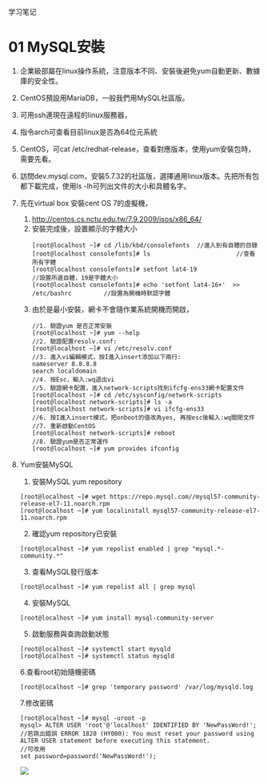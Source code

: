 学习笔记

01 MySQL安裝
====
1. 企業級部屬在linux操作系統，注意版本不同、安裝後避免yum自動更新、數據庫的安全性。
2. CentOS預設用MariaDB，一般我們用MySQL社區版。
3. 可用ssh連現在遠程的linux服務器，
4. 指令arch可查看目前linux是否為64位元系統
5. CentOS，可cat /etc/redhat-release，查看對應版本，使用yum安裝包時，需要先看。
6. 訪問dev.mysql.com，安裝5.7.32的社區版，選擇通用linux版本。先把所有包都下載完成，使用ls -lh可列出文件的大小和具體名字。
7. 先在virtual box 安裝cent OS 7的虛擬機，
	1. http://centos.cs.nctu.edu.tw/7.9.2009/isos/x86_64/
	2. 安裝完成後，設置顯示的字體大小    
		```Shell
		[root@localhost ~]# cd /lib/kbd/consolefonts  //進入到有自體的目錄
		[root@localhost consolefonts]# ls                        //查看所有字體
		[root@localhost consolefonts]# setfont lat4-19                    //設置所選自體，19是字體大小
		[root@localhost consolefonts]# echo 'setfont lat4-16+'  >> /etc/bashrc         //設置為開機時默認字體
		```
	3. 由於是最小安裝，網卡不會隨作業系統開機而開啟，
		```Shell
		//1. 驗證yum 是否正常安裝
		[root@localhost ~]# yum --help 
		//2. 驗證配置resolv.conf:
		[root@localhost ~]# vi /etc/resolv.conf  
		//3. 進入vi編輯模式，按I進入insert添加以下兩行:
		nameserver 8.8.8.8
		search localdomain
		//4. 按Esc，輸入:wq退出vi
		//5. 驗證網卡配置，進入network-scripts找到ifcfg-ens33網卡配置文件
		[root@localhost ~]# cd /etc/sysconfig/network-scripts  
		[root@localhost network-scripts]# ls -a 
		[root@localhost network-scripts]# vi ifcfg-ens33
		//6. 按I進入insert模式，把onboot的值改為yes, 再按esc後輸入:wq關閉文件
		//7. 重新啟動CentOS
		[root@localhost network-scripts]# reboot
		//8. 驗證yum是否正常運作
		[root@localhost ~]# yum provides ifconfig
		```
8. Yum安裝MySQL
	1. 安裝MySQL yum repository
	```Shell
	[root@localhost ~]# wget https://repo.mysql.com//mysql57-community-release-el7-11.noarch.rpm
	[root@localhost ~]# yum localinstall mysql57-community-release-el7-11.noarch.rpm
	```
	2. 確認yum repository已安裝
	```Shell
	[root@localhost ~]# yum repolist enabled | grep "mysql.*-community.*"
	```
	3. 查看MySQL發行版本
	```Shell
	[root@localhost ~]# yum repolist all | grep mysql
	```
	4. 安裝MySQL
	```Shell
	[root@localhost ~]# yum install mysql-community-server
	```
	5. 啟動服務與查詢啟動狀態
	```Shell
	[root@localhost ~]# systemctl start mysqld
	[root@localhost ~]# systemctl status mysqld
	```
	6.查看root初始隨機密碼
	```Shell
	[root@localhost ~]# grep 'temporary password' /var/log/mysqld.log
	```
	7.修改密碼
	```Shell
	[root@localhost ~]# mysql -uroot -p
	mysql> ALTER USER 'root'@'localhost' IDENTIFIED BY 'NewPassWord!';
	//若跳出錯誤 ERROR 1820 (HY000): You must reset your password using ALTER USER statement before executing this statement.
	//可改用
	set password=password('NewPassWord!');
	```




   ![](./res/image-filter.png)
	
	

